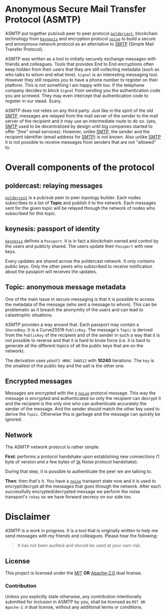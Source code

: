 # Anonymous Secure Mail Transfer Protocol (ASMTP)

ASMTP put together pub/sub peer to peer protocol [`poldercast`], blockchain technology
from [`keynesis`] and encryption protocol [`noise`] to build a secure and anonymous
network protocol as an alternative to [SMTP] (Simple Mail Transfer Protocol).

ASMTP was written as a tool to initially securely exchange messages with friends and
colleagues. Tools that provides End to End encryptions often keep hidden from their
users that they are still collecting metadata (such as who talks to whom and what
time). `Signal` is an interesting messaging tool. However they still requires you
to have a phone number to register on their platform. This is not something I am happy
with too. If the telephone company decides to block `Signal` from sending you
the authentication code you are screwed. They may even intercept that authentication
code to register in our stead. Scary.

ASMTP does not relies on any third party. Just like in the spirit of the old [SMTP],
messages are relayed from the mail server of the sender to the mail server
of the recipient and it may use an intermediate route to do so. (yes, [SMTP]
used to be decentralized by design until big companies started to offer
_"free"_ email services). However, unlike [SMTP], the sender and the recipient
identifier (email address for [SMTP]) is not known. Also unlike [SMTP] it is
not possible to receive messages from senders that are not "allowed" to.

# Overall components of the protocol

## poldercast: relaying messages

[`poldercast`] is a pub/sub peer to peer topology builder. Each nodes subscribes to
a list of **Topic** and publish it to the network. Each messages sent for the given
topic will be relayed through the network of nodes who subscribed for this topic.

## keynesis: passport of identity

[`keynesis`] defines a `Passport`. It is in fact a _blockchain_ owned and control
by the users and publicly shared. The users update their `Passport` with new keys.

Every updates are shared across the poldercast network. It only contains public keys.
Only the other peers who subscribed to receive notification about the passport
will receives the updates.

## Topic: anonymous message metadata

One of the main issue in secure messaging is that it is possible to access the metadata
of the message (who sent a message to whom). This can be problematic as it breach
the anonymity of the users and can lead to catastrophic situations.

ASMTP provides a way around that.
Each passport may contain a `SharedKey`. It is a Curve25519 `PublicKey`. The message's
`Topic` is derived from the `PublicKey` of the recipient and of the sender in such a way
that it is not possible to reverse and that it is hard to brute force (i.e. it is hard
to generate all the different topics of all the public keys that are on the network).

The derivation uses `pbkdf2 HMAC SHA512` with **10240** iterations. The `key` is the
smallest of the public key and the salt is the other one.

## Encrypted messages

Messages are encrypted with the [`X`] [`noise`] protocol message. This way the message
is encrypted and authenticated so only the recipient can decrypt it and the recipient
is the only one who can authenticate accurately the sender of the message. And the sender
should match the other key used to derive the `Topic`. Otherwise this is garbage and the
message can quickly be ignored.

## Network

The ASMTP network protocol is rather simple:

**First**: performs a protocol handshake upon establishing new connections (1 byte of version and
a few bytes of [`IK`] Noise protocol handshake).

During that step, it is possible to authenticate the peer we are talking to.

**Then**: then that's it. You have a [`noise`] transport state now and it is used to
encrypt/decrypt all the messages that goes through the network. After each successfully
encrypted/decrypted message we perform the noise transport's `rekey` so we have forward
secrecy on our side too.


# Disclaimer

ASMTP is a work in progress. It is a tool that is originally written to help me
send messages with my friends and colleagues. Please hear the following:

> It has not been audited and should be used at your own risk.

## License

This project is licensed under the [MIT] **OR** [Apache-2.0] dual license.

### Contribution

Unless you explicitly state otherwise, any contribution intentionally submitted
for inclusion in ASMTP by you, shall be licensed as `MIT OR Apache-2.0` dual
license, without any additional terms or conditions.

[MIT]: https://github.com/primetype/asmtp/blob/master/LICENSE-MIT
[Apache-2.0]: https://github.com/primetype/asmtp/blob/master/LICENSE-APACHE
[`keynesis`]: https://github.com/primetype/keynesis
[`poldercast`]: https://github.com/primetype/poldercast
[`X`]: https://noiseexplorer.com/patterns/X/
[`IK`]: https://noiseexplorer.com/patterns/IK/
[SMTP]: https://tools.ietf.org/html/rfc5321
[`noise`]: https://noiseprotocol.org/
[`keynesis`]: https://github.com/primetype/keynesis
[`poldercast`]: https://github.com/primetype/poldercast